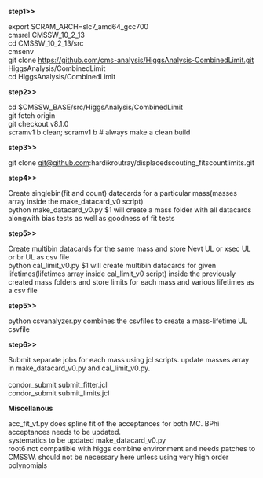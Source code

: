 **step1>>**

export SCRAM_ARCH=slc7_amd64_gcc700\
cmsrel CMSSW_10_2_13\
cd CMSSW_10_2_13/src\
cmsenv\
git clone https://github.com/cms-analysis/HiggsAnalysis-CombinedLimit.git HiggsAnalysis/CombinedLimit\
cd HiggsAnalysis/CombinedLimit

**step2>>** 

cd $CMSSW_BASE/src/HiggsAnalysis/CombinedLimit\
git fetch origin\
git checkout v8.1.0\
scramv1 b clean; scramv1 b # always make a clean build

**step3>>**

git clone git@github.com:hardikroutray/displacedscouting_fitscountlimits.git

**step4>>**

Create singlebin(fit and count) datacards for a particular mass(masses array inside the make_datacard_v0 script)\
python make_datacard_v0.py $1 will create a mass folder with all datacards alongwith bias tests as well as goodness of fit tests

**step5>>**

Create multibin datacards for the same mass and store Nevt UL or xsec UL or br UL as csv file\
python cal_limit_v0.py $1 will create multibin datacards for given lifetimes(lifetimes array inside cal_limit_v0 script) inside the previously created mass folders and store limits for each mass and various lifetimes as a csv file

**step5>>**

python csvanalyzer.py combines the csvfiles to create a mass-lifetime UL csvfile

**step6>>**

Submit separate jobs for each mass using jcl scripts. update masses array in make_datacard_v0.py and cal_limit_v0.py.\
\
condor_submit submit_fitter.jcl\
condor_submit submit_limits.jcl

**Miscellanous**

acc_fit_vf.py does spline fit of the acceptances for both MC. BPhi acceptances needs to be updated.\
systematics to be updated make_datacard_v0.py\
root6 not compatible with higgs combine environment and needs patches to CMSSW. should not be necessary here unless using very high order polynomials
